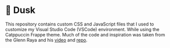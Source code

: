 # 🌃 Dusk

This repository contains custom CSS and JavaScript files that I used to customize my Visual Studio Code (VSCode) environment. While using the Catppuccin Frappe theme. Much of the code and inspiration was taken from the Glenn Raya and his [video](https://www.youtube.com/watch?v=9_I0bySQoCs) and [repo](https://github.com/glennraya/vscode-settings-json/tree/main).

